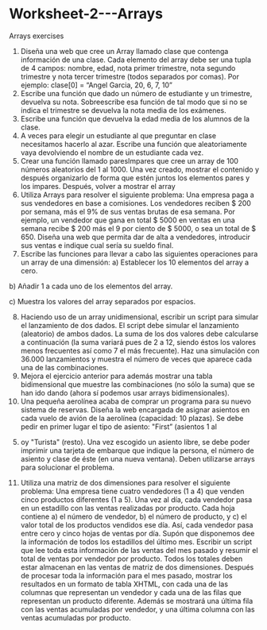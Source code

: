 # Worksheet-2---Arrays
Arrays exercises

1. Diseña una web que cree un Array llamado clase que contenga información de una clase.
Cada elemento del array debe ser una tupla de 4 campos: nombre, edad, nota primer
trimestre, nota segundo trimestre y nota tercer trimestre (todos separados por comas). Por
ejemplo: clase[0] = “Angel Garcia, 20, 6, 7, 10”
2. Escribe una función que dado un número de estudiante y un trimestre, devuelva su nota.
Sobreescribe esa función de tal modo que si no se indica el trimestre se devuelva la nota
media de los exámenes.
3. Escribe una función que devuelva la edad media de los alumnos de la clase.
4. A veces para elegir un estudiante al que preguntar en clase necesitamos hacerlo al azar.
Escribe una función que aleatoriamente vaya devolviendo el nombre de un estudiante cada
vez.
5. Crear una función llamado paresImpares que cree un array de 100 números aleatorios del 1
al 1000. Una vez creado, mostrar el contenido y después organizarlo de forma que estén
juntos los elementos pares y los impares. Después, volver a mostrar el array
6. Utiliza Arrays para resolver el siguiente problema: Una empresa paga a sus vendedores en
base a comisiones. Los vendedores reciben $ 200 por semana, más el 9% de sus ventas
brutas de esa semana. Por ejemplo, un vendedor que gana en total $ 5000 en ventas en una
semana recibe $ 200 más el 9 por ciento de $ 5000, o sea un total de $ 650.
Diseña una web que permita dar de alta a vendedores, introducir sus ventas e indique cual
sería su sueldo final.
7. Escribe las funciones para llevar a cabo las siguientes operaciones para un array de una
dimensión:
a) Establecer los 10 elementos del array a cero.

b) Añadir 1 a cada uno de los elementos del array.

c) Muestra los valores del array separados por espacios.

8. Haciendo uso de un array unidimensional, escribir un script para simular el lanzamiento de
dos dados. El script debe simular el lanzamiento (aleatorio) de ambos dados. La suma de los
dos valores debe calcularse a continuación (la suma variará pues de 2 a 12, siendo éstos los
valores menos frecuentes así como 7 el más frecuente). Haz una simulación con 36.000
lanzamientos y muestra el número de veces que aparece cada una de las combinaciones.
9. Mejora el ejercicio anterior para además mostrar una tabla bidimensional que muestre las
combinaciones (no sólo la suma) que se han ido dando (ahora sí podemos usar arrays
bidimensionales).
10. Una pequeña aerolínea acaba de comprar un programa para su nuevo sistema de reservas.
Diseña la web encargada de asignar asientos en cada vuelo de avión de la aerolínea
(capacidad: 10 plazas). Se debe pedir en primer lugar el tipo de asiento: "First” (asientos 1 al
5) oy "Turista" (resto). Una vez escogido un asiento libre, se debe poder imprimir una
tarjeta de embarque que indique la persona, el número de asiento y clase de éste (en una
nueva ventana). Deben utilizarse arrays para solucionar el problema.
11. Utiliza una matriz de dos dimensiones para resolver el siguiente problema: Una empresa
tiene cuatro vendedores (1 a 4) que venden cinco productos diferentes (1 a 5). Una vez al
día, cada vendedor pasa en un estadillo con las ventas realizadas por producto. Cada hoja
contiene
a) el número de vendedor,
b) el número de producto, y
c) el valor total de los productos vendidos ese día.
Así, cada vendedor pasa entre cero y cinco hojas de ventas por día. Supón que disponemos
dee la información de todos los estadillos del último mes. Escribir un script que lee toda esta
información de las ventas del mes pasado y resumir el total de ventas por vendedor por
producto. Todos los totales deben estar almacenan en las ventas de matriz de dos
dimensiones. Después de procesar toda la información para el mes pasado, mostrar los
resultados en un formato de tabla XHTML, con cada una de las columnas que representan
un vendedor y cada una de las filas que representan un producto diferente. Además se
mostrará una última fila con las ventas acumuladas por vendedor, y una última columna con
las ventas acumuladas por producto.
